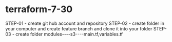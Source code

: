 # terraform-7-30

STEP-01 - create git hub account and repository
STEP-02 - create folder in your computer and create feature branch and clone it into your folder
STEP-03 - create folder modules----s3----main.tf,variables.tf